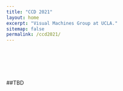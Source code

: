 ```yaml
---
title: "CCD 2021"
layout: home
excerpt: "Visual Machines Group at UCLA."
sitemap: false
permalink: /ccd2021/
---
```


<br> <br> <br> <br>


##TBD
